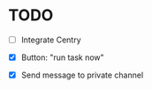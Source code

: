  # TODO
 
 - [ ] Integrate Centry
 - [x] Button: "run task now"
 - [x] Send message to private channel
 